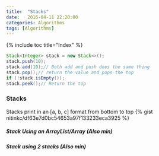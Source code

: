 ```yaml
---
title:  "Stacks"
date:   2016-04-11 22:20:00
categories: Algorithms
tags: [Algorithms]
---
```



{% include toc title="Index" %}

```java
Stack<Integer> stack = new Stack<>();
stack.push(10);
stack.add(10);// Both add and push does the same thing
stack.pop();// return the value and pops the top
if (!stack.isEmpty());
stack.peek();// Return the top
```

### Stacks
Stacks print in an [a, b, c] format from bottom  to top
{% gist nitinkc/df63e7d0bc54653a97f133233eca3925 %}

##### Stack Using an ArrayList/Array (Also min)

##### Stack using 2 stacks (Also min)

#####

